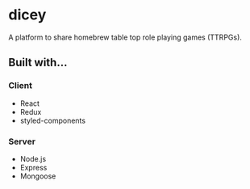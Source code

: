 # dicey
A platform to share homebrew table top role playing games (TTRPGs).
## Built with...
### Client
- React
- Redux
- styled-components
### Server
- Node.js
- Express
- Mongoose
